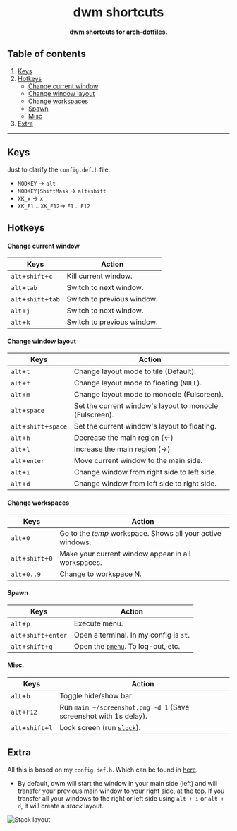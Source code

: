 <div align="center">
  <h1>dwm shortcuts</h1>
  <b><a href="https://dwm.suckless.org/">dwm</a> shortcuts for <a href="https://github.com/r4v10l1/arch-dotfiles">arch-dotfiles</a>.</b>
</div>

## Table of contents
1. [Keys](#Keys)
2. [Hotkeys](#Hotkeys)
	- [Change current window](#Change-current-window)
	- [Change window layout](#Change-window-layout)
	- [Change workspaces](#Change-workspaces)
	- [Spawn](#Spawn)
	- [Misc](#Misc)
3. [Extra](#Extra)

---

## Keys
Just to clarify the `config.def.h` file.
- `MODKEY` -> `alt`
- `MODKEY|ShiftMask` -> `alt+shift`
- `XK_x` -> `x`
- `XK_F1` .. `XK_F12`-> `F1` .. `F12`

## Hotkeys
#### Change current window
Keys                 | Action
-------------------  | ------
`alt`+`shift`+`c`      | Kill current window.
`alt`+`tab`           | Switch to next window.
`alt`+`shift`+`tab`    | Switch to previous window.
`alt`+`j`             | Switch to next window.
`alt`+`k`             | Switch to previous window.

#### Change window layout
Keys                 | Action
-------------------  | ------
`alt`+`t`             | Change layout mode to tile (Default).
`alt`+`f`             | Change layout mode to floating (`NULL`).
`alt`+`m`             | Change layout mode to monocle (Fulscreen).
`alt`+`space`         | Set the current window's layout to monocle (Fulscreen).
`alt`+`shift`+`space`  | Set the current window's layout to floating.
`alt`+`h`             | Decrease the main region (<-)
`alt`+`l`             | Increase the main region (->)
`alt`+`enter`         | Move current window to the main side.
`alt`+`i`             | Change window from right side to left side.
`alt`+`d`             | Change window from left side to right side.

#### Change workspaces
Keys                 | Action
-------------------  | ------
`alt`+`0`             | Go to the *temp* workspace. Shows all your active windows.
`alt`+`shift`+`0`      | Make your current window appear in all workspaces.
`alt`+`0..9`           | Change to workspace N.

#### Spawn
Keys                 | Action
-------------------  | ------
`alt`+`p`             | Execute menu.
`alt`+`shift`+`enter`  | Open a terminal. In my config is `st`.
`alt`+`shift`+`q`      | Open the [`pmenu`](https://github.com/r4v10l1/arch-dotfiles/blob/main/Scripts/Group1/pmenu). To log-out, etc.

#### Misc.
Keys                 | Action
-------------------  | ------
`alt`+`b`             | Toggle hide/show bar.
`alt`+`F12`           | Run `maim ~/screenshot.png -d 1` (Save screenshot with 1s delay).
`alt`+`shift`+`l`      | Lock screen (run [`slock`](https://github.com/r4v10l1/arch-dotfiles#slock)).

## Extra
All this is based on my `config.def.h`. Which can be found in [here](https://github.com/r4v10l1/arch-dotfiles).
- By default, dwm will start the window in your main side (left) and will transfer your previous main window to your right side, at the top. If you transfer all your windows to the right or left side using `alt + i` or `alt + d`, it will create a *stack* layout.
	
![Stack layout](https://raw.githubusercontent.com/r4v10l1/arch-dotfiles/main/images/dwm-3.png)
